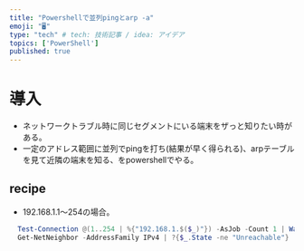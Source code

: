 ```yaml
---
title: "Powershellで並列pingとarp -a"
emoji: "🖥️"
type: "tech" # tech: 技術記事 / idea: アイデア
topics: ['PowerShell']
published: true
---
```


# 導入

- ネットワークトラブル時に同じセグメントにいる端末をザっと知りたい時がある。
- 一定のアドレス範囲に並列でpingを打ち(結果が早く得られる)、arpテーブルを見て近隣の端末を知る、をpowershellでやる。

## recipe

- 192.168.1.1～254の場合。

```powershell
  Test-Connection @(1..254 | %{"192.168.1.$($_)"}) -AsJob -Count 1 | Wait-Job | Receive-Job | Out-Null
  Get-NetNeighbor -AddressFamily IPv4 | ?{$_.State -ne "Unreachable"}
```
